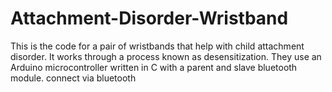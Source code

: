 # Attachment-Disorder-Wristband
This is the code for a pair of wristbands that help with child attachment disorder. It works through a process known as desensitization. They use an Arduino microcontroller written in C with a parent and slave bluetooth module. connect via bluetooth 
